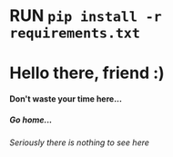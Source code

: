 # RUN ```pip install -r requirements.txt```

# Hello there, friend :)
#### Don't waste your time here...
##### Go home...
###### Seriously there is nothing to see here
